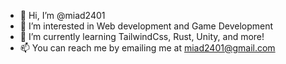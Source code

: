 - 👋 Hi, I’m @miad2401
- 👀 I’m interested in Web development and Game Development
- 🌱 I’m currently learning TailwindCss, Rust, Unity, and more!
- 📫 You can reach me by emailing me at miad2401@gmail.com


